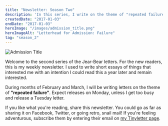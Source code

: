 ```yaml
---
title: "Newsletter: Season Two"
description: 'In this series, I write on the theme of "repeated failure". I explore personal bad behaviors, avoidable events, and corrective actions.'
createdDate: "2017-01-03"
endDate: "2017-01-03"
heroImage: "/images/admission_title.png"
heroImageAlt: "Letterhead for Admission: Failure"
tag: "season_2"
---
```


![Admission Title](/images/admission_title.png)

Welcome to the second series of the Jear-Bear letters. For the new readers, this is my weekly newsletter. I used to write short essays of things that interested me with an intention I could read this a year later and remain interested.

During months of February and March, I will be writing letters on the theme of **"repeated failure"**. Expect releases on Monday, unless I get too busy and release a Tuesday letter.

If you like what you're reading, share this newsletter. You could go as far as sharing it on Facebook, Twitter, or going retro, snail mail! If you're feeling adventurous, subscribe them by entering their email on [my Tinyletter page](https://tinyletter.com/jeremywong/).
